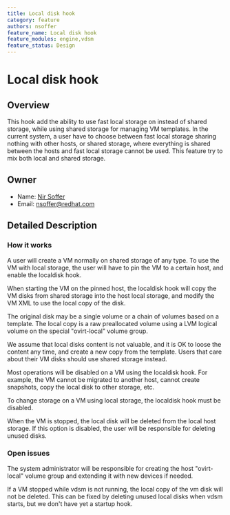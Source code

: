 ```yaml
---
title: Local disk hook
category: feature
authors: nsoffer
feature_name: Local disk hook
feature_modules: engine,vdsm
feature_status: Design
---
```


# Local disk hook


## Overview

This hook add the ability to use fast local storage on instead of shared
storage, while using shared storage for managing VM templates.  In the
current system, a user have to choose between fast local storage sharing
nothing with other hosts, or shared storage, where everything is shared
between the hosts and fast local storage cannot be used. This feature
try to mix both local and shared storage.


## Owner

- Name: [Nir Soffer](https://github.com/nirs)
- Email: <nsoffer@redhat.com>


## Detailed Description


### How it works

A user will create a VM normally on shared storage of any type. To use
the VM with local storage, the user will have to pin the VM to a certain
host, and enable the localdisk hook.

When starting the VM on the pinned host, the localdisk hook will copy
the VM disks from shared storage into the host local storage, and modify
the VM XML to use the local copy of the disk.

The original disk may be a single volume or a chain of volumes based on
a template. The local copy is a raw preallocated volume using a LVM
logical volume on the special "ovirt-local" volume group.

We assume that local disks content is not valuable, and it is OK to
loose the content any time, and create a new copy from the template.
Users that care about their VM disks should use shared storage instead.

Most operations will be disabled on a VM using the localdisk hook. For
example, the VM cannot be migrated to another host, cannot create
snapshots, copy the local disk to other storage, etc.

To change storage on a VM using local storage, the localdisk hook must
be disabled.

When the VM is stopped, the local disk will be deleted from the local
host storage. If this option is disabled, the user will be responsible
for deleting unused disks.


### Open issues

The system administrator will be responsible for creating the host
"ovirt-local" volume group and extending it with new devices if needed.

If a VM stopped while vdsm is not running, the local copy of the vm disk
will not be deleted. This can be fixed by deleting unused local disks
when vdsm starts, but we don't have yet a startup hook.
